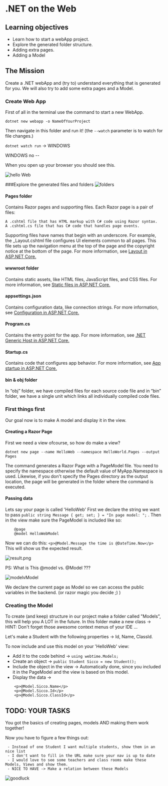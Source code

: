 # .NET on the Web

## Learning objectives
- Learn how to start a webApp project.
- Explore the generated folder structure.
- Adding extra pages.
- Adding a Model

## The Mission
Create a .NET webApp and (try to) understand everything that is generated for you.
We will also try to add some extra pages and a Model.


### Create Web App

First of all in the terminal use the command to start a new WebApp.

``dotnet new webapp -o NameOfYourProject``

Then navigate in this folder and run it! (the ``--watch`` parameter is to watch for file changes.)

``dotnet watch run`` -> WINDOWS

WINDOWS no --

When you open up your browser you should see this.

![hello Web](helloWeb.PNG)


###Explore the generated files and folders
![folders](folderStructure.PNG)

#### Pages folder

Contains Razor pages and supporting files. Each Razor page is a pair of files:

    A .cshtml file that has HTML markup with C# code using Razor syntax.
    A .cshtml.cs file that has C# code that handles page events.

Supporting files have names that begin with an underscore. For example, the _Layout.cshtml file configures UI elements common to all pages. This file sets up the navigation menu at the top of the page and the copyright notice at the bottom of the page. For more information, see [Layout in ASP.NET Core.](https://docs.microsoft.com/en-us/aspnet/core/mvc/views/layout?view=aspnetcore-5.0)

#### wwwroot folder

Contains static assets, like HTML files, JavaScript files, and CSS files. For more information, see [Static files in ASP.NET Core.](https://docs.microsoft.com/en-us/aspnet/core/fundamentals/static-files?view=aspnetcore-5.0)

#### appsettings.json

Contains configuration data, like connection strings. For more information, see [Configuration in ASP.NET Core.](https://docs.microsoft.com/en-us/aspnet/core/fundamentals/configuration/?view=aspnetcore-5.0)

#### Program.cs

Contains the entry point for the app. For more information, see [.NET Generic Host in ASP.NET Core.](https://docs.microsoft.com/en-us/aspnet/core/fundamentals/host/generic-host?view=aspnetcore-5.0)

#### Startup.cs

Contains code that configures app behavior. For more information, see [App startup in ASP.NET Core.](https://docs.microsoft.com/en-us/aspnet/core/fundamentals/startup?view=aspnetcore-5.0)

#### bin & obj folder

In “obj” folder, we have compiled files for each source code file and in “bin” folder, we have a single unit which links all individually compiled code files.


### First things first

Our goal now is to make A model and display it in the view.

#### Creating a Razor Page
First we need a view ofcourse, so how do make a view?

    dotnet new page --name HelloWeb --namespace HelloWorld.Pages --output Pages

The command generates a Razor Page with a PageModel file. You need to specify the namespace otherwise the default value of MyApp.Namespace is used. Likewise, if you don't specify the Pages directory as the output location, the page will be generated in the folder where the command is executed.

#### Passing data

Lets say your page is called 'HelloWeb' First we declare the string we want to pass ````public string Message { get; set; } = "In page model: ";```` . Then in the view make sure the PageModel is included like so:
````
    @page
    @model HelloWebModel

````
Now we can do this:  ``<p>@Model.Message the time is @DateTime.Now</p>`` This will show us the expected result.

![result.png](result.PNG)

PS: What is This @model vs. @Model ???

![modelvModel](MODEL%20UITLEG.PNG)

We declare the current page as Model so we can access the public variables in the backend. (or razor magic you decide ;) )

### Creating the Model

To create (and keep) structure in our project make a folder called "Models", this will help you A LOT in the future. In this folder make a new class -> HINT: Don't forget those awesome context menus of your IDE ...

Let's make a Student with the following properties -> Id, Name, ClassId.

To now include and use this model on your 'HelloWeb' view:
- Add it to the code behind -> ``using webtime.Models;``
- Create an object -> ``public Student Sicco = new Student();``
- Include the object in the view -> Automatically done, since you included it in the PageModel and the view is based on this model.
- Display the data ->
````
    <p>@Model.Sicco.Name</p>
    <p>@Model.Sicco.Id</p>
    <p>@Model.Sicco.ClassId</p>
````


## TODO: YOUR TASKS
You got the basics of creating pages, models AND making them work together!

Now you have to figure a few things out:

     - Instead of one Student I want multiple students, show them in an nice list
     - I don't want to fill in the URL make sure your nav is up to date
     - I would love to see some teachers and class rooms make these Models, Views and show them.
     - NICE TO HAVE -> Make a relation between these Models

![goodluck](https://media.tenor.com/images/1108aca9721cefa7a2ad8f32fdf50378/tenor.gif)
